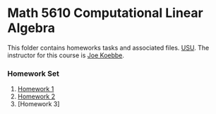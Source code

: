 # Math 5610 Computational Linear Algebra

This folder contains homeworks tasks and associated files.
[USU](http://www.usu.edu/). The instructor for this
course is [Joe Koebbe](http://www.math.usu.edu/~koebbe).

### Homework Set


1. [Homework 1](https://lsdroubay.github.io/math5610/homework/homework1)
2. [Homework 2](https://lsdroubay.github.io/math5610/homework/homework2)
3. [Homework 3]
